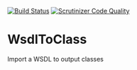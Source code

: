 [![Build Status](https://travis-ci.org/DannyvdSluijs/WsdlToClass.svg?branch=master)](https://travis-ci.org/DannyvdSluijs/WsdlToClass)
[![Scrutinizer Code Quality](https://scrutinizer-ci.com/g/DannyvdSluijs/WsdlToClass/badges/quality-score.png?b=master)](https://scrutinizer-ci.com/g/DannyvdSluijs/WsdlToClass/?branch=master)

# WsdlToClass
Import a WSDL to output classes
